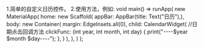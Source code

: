 1.简单的自定义日历控件。
2.使用方法，例如:
  void main() => runApp(
    new MaterialApp(
        home: new Scaffold(
            appBar: AppBar(title: Text("日历"),),
            body: new Container(
                margin: EdgeInsets.all(0),
                child: CalendarWidget(
                    //日期点击回调方法
                    clickFunc: (int year, int month, int day)
                    {
                        print("----$year $month $day----");
                    },
                )
            ),
        ),
    )
);
